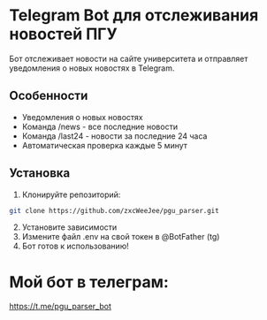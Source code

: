 # Telegram Bot для отслеживания новостей ПГУ

Бот отслеживает новости на сайте университета и отправляет уведомления о новых новостях в Telegram.

## Особенности
- Уведомления о новых новостях
- Команда /news - все последние новости
- Команда /last24 - новости за последние 24 часа
- Автоматическая проверка каждые 5 минут

## Установка
1. Клонируйте репозиторий:
```bash
git clone https://github.com/zxcWeeJee/pgu_parser.git
```
2. Установите зависимости
3. Измените файл .env на свой токен в @BotFather (tg)
4. Бот готов к использованию!

# Мой бот в телеграм:
https://t.me/pgu_parser_bot
